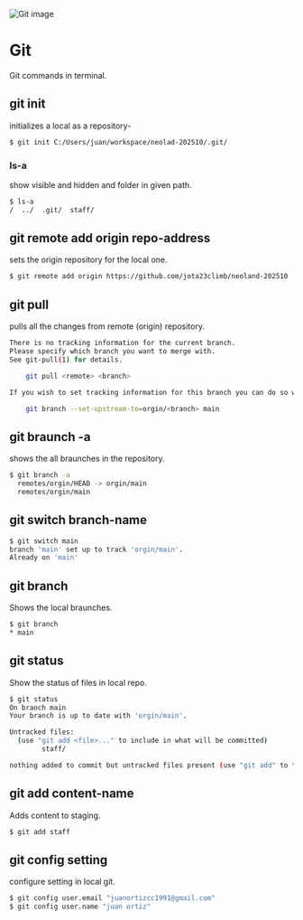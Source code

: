 ![Git image](https://upload.wikimedia.org/wikipedia/commons/thumb/e/e0/Git-logo.svg/1200px-Git-logo.svg.png)


# Git

Git commands in terminal.

## git init
initializes a local as a repository-
```sh
$ git init C:/Users/juan/workspace/neolad-202510/.git/
```
### ls-a
show visible and hidden and folder  in given path.
```sh
$ ls-a 
/  ../  .git/  staff/
```
## git remote add origin repo-address

sets the origin repository for the local one.
```sh
$ git remote add origin https://github.com/jota23climb/neoland-202510
```
## git pull 
pulls all the changes from remote (origin) repository.
```sh
There is no tracking information for the current branch.
Please specify which branch you want to merge with.
See git-pull(1) for details.

    git pull <remote> <branch>

If you wish to set tracking information for this branch you can do so with:

    git branch --set-upstream-to=orgin/<branch> main
```
## git braunch -a
shows the all braunches in the repository.
```sh
$ git branch -a
  remotes/orgin/HEAD -> orgin/main
  remotes/orgin/main
  ```
  ## git switch branch-name

  ```sh
  $ git switch main
branch 'main' set up to track 'orgin/main'.
Already on 'main'
```
## git branch
Shows the local braunches.
```sh
$ git branch
* main
```
## git status
Show the status of files in local repo.
```sh
$ git status
On branch main
Your branch is up to date with 'orgin/main'.

Untracked files:
  (use "git add <file>..." to include in what will be committed)
        staff/

nothing added to commit but untracked files present (use "git add" to track)
```
## git add content-name
Adds content to staging.

```sh
$ git add staff
```
## git config setting

configure setting in local git.

```sh
$ git config user.email "juanortizcc1991@gmail.com"
$ git config user.name "juan ortiz"
```



